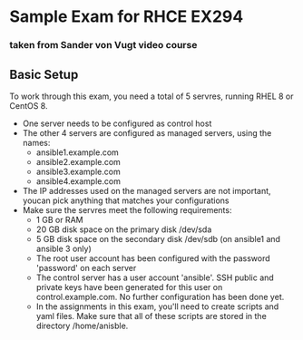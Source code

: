 # Sample Exam for RHCE EX294
### taken from Sander von Vugt video course

## Basic Setup
To work through this exam, you need a total of 5 servres, running RHEL 8 or CentOS 8.
- One server needs to be configured as control host
- The other 4 servers are configured as managed servers, using the names:
  - ansible1.example.com
  - ansible2.example.com
  - ansible3.example.com
  - ansible4.example.com
- The IP addresses used on the managed servers are not important, youcan pick anything that matches your configurations
- Make sure the servres meet the following requirements:
  - 1 GB or RAM
  - 20 GB disk space on the primary disk /dev/sda
  - 5 GB disk space on the secondary disk /dev/sdb (on ansible1 and ansible 3 only)
  - The root user account has been configured with the password 'password' on each server
  - The control server has a user account 'ansible'. SSH public and private keys have been generated for this user on control.example.com. No further configuration has been done yet.
  - In the assignments in this exam, you'll need to create scripts and yaml files. Make sure that all of these scripts are stored in the directory /home/anisble.
 
